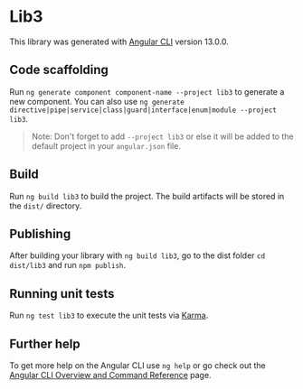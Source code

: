 # Lib3

This library was generated with [Angular CLI](https://github.com/angular/angular-cli) version 13.0.0.

## Code scaffolding

Run `ng generate component component-name --project lib3` to generate a new component. You can also use `ng generate directive|pipe|service|class|guard|interface|enum|module --project lib3`.
> Note: Don't forget to add `--project lib3` or else it will be added to the default project in your `angular.json` file. 

## Build

Run `ng build lib3` to build the project. The build artifacts will be stored in the `dist/` directory.

## Publishing

After building your library with `ng build lib3`, go to the dist folder `cd dist/lib3` and run `npm publish`.

## Running unit tests

Run `ng test lib3` to execute the unit tests via [Karma](https://karma-runner.github.io).

## Further help

To get more help on the Angular CLI use `ng help` or go check out the [Angular CLI Overview and Command Reference](https://angular.io/cli) page.
